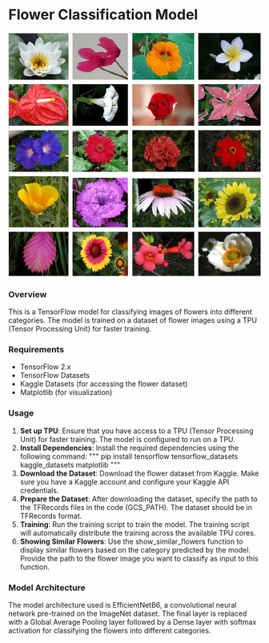 # Flower Classification Model

<div align="center">
  <img src="image.webp" alt="Project Image">
</div>

### Overview
This is a TensorFlow model for classifying images of flowers into different categories. The model is trained on a dataset of flower images using a TPU (Tensor Processing Unit) for faster training.

### Requirements
- TensorFlow 2.x
- TensorFlow Datasets
- Kaggle Datasets (for accessing the flower dataset)
- Matplotlib (for visualization)

### Usage
1. **Set up TPU**: Ensure that you have access to a TPU (Tensor Processing Unit) for faster training. The model is configured to run on a TPU.
2. **Install Dependencies**: Install the required dependencies using the following command:
"""
pip install tensorflow tensorflow_datasets kaggle_datasets matplotlib
"""
3. **Download the Dataset**: Download the flower dataset from Kaggle. Make sure you have a Kaggle account and configure your Kaggle API credentials.
4. **Prepare the Dataset**: After downloading the dataset, specify the path to the TFRecords files in the code (GCS_PATH). The dataset should be in TFRecords format.
5. **Training**: Run the training script to train the model. The training script will automatically distribute the training across the available TPU cores.
6. **Showing Similar Flowers**: Use the show_similar_flowers function to display similar flowers based on the category predicted by the model. Provide the path to the flower image you want to classify as input to this function.

### Model Architecture
The model architecture used is EfficientNetB6, a convolutional neural network pre-trained on the ImageNet dataset. The final layer is replaced with a Global Average Pooling layer followed by a Dense layer with softmax activation for classifying the flowers into different categories.